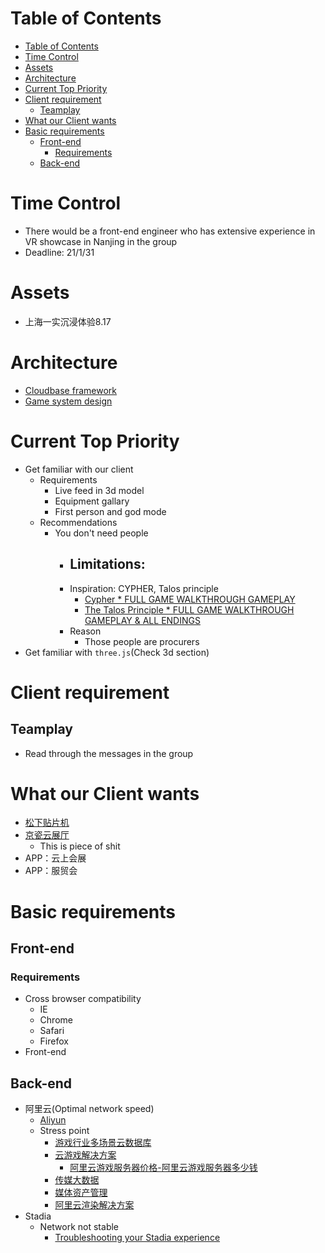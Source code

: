 # Table of Contents
- [Table of Contents](#table-of-contents)
- [Time Control](#time-control)
- [Assets](#assets)
- [Architecture](#architecture)
- [Current Top Priority](#current-top-priority)
- [Client requirement](#client-requirement)
  - [Teamplay](#teamplay)
- [What our Client wants](#what-our-client-wants)
- [Basic requirements](#basic-requirements)
  - [Front-end](#front-end)
    - [Requirements](#requirements)
  - [Back-end](#back-end)

# Time Control
- There would be a front-end engineer who has extensive experience in VR showcase in Nanjing in the group
- Deadline: 21/1/31

# Assets
- 上海一实沉浸体验8.17

# Architecture
- [Cloudbase framework](https://github.com/TencentCloudBase/cloudbase-framework)
- [Game system design](https://www.youtube.com/watch?v=EU81tjgoKoI)

# Current Top Priority
- Get familiar with our client
  - Requirements
    - Live feed in 3d model
    - Equipment gallary
    - First person and god mode
  - Recommendations
    - You don't need people
      - Limitations:
        -  
      - Inspiration: CYPHER, Talos principle
        - [Cypher * FULL GAME WALKTHROUGH GAMEPLAY](https://www.youtube.com/watch?v=AZIc0NZ3cX8)
        - [The Talos Principle * FULL GAME WALKTHROUGH GAMEPLAY & ALL ENDINGS](https://www.youtube.com/watch?v=ycwzQ-3tVPg)
      - Reason
        - Those people are procurers
- Get familiar with `three.js`(Check 3d section)
  

# Client requirement


## Teamplay
- Read through the messages in the group
# What our Client wants
- [松下贴片机](http://www.djksh.com/index.html)
- [京瓷云展厅](https://kyocera.xsy.red/)
  - This is piece of shit
- APP：云上会展
- APP：服贸会

# Basic requirements
## Front-end
### Requirements
- Cross browser compatibility
  - IE
  - Chrome
  - Safari
  - Firefox
- Front-end 

## Back-end
- 阿里云(Optimal network speed)
  - [Aliyun](https://cn.aliyun.com/?utm_content=se_1006163597&gclid=CjwKCAjwrKr8BRB_EiwA7eFappa2KiYwyzaZuOrztSBZKp6LJsrIaIMhKUTlLFlrSkkZpiwgtqLicxoCTScQAvD_BwE)
  - Stress point
    - [游戏行业多场景云数据库](https://www.aliyun.com/solution/game/database-for-game?spm=5176.13342246.h2v3icoap.598.3f1b3ccbHIVgSI)
    - [云游戏解决方案](https://www.aliyun.com/solution/game/cloudgame?spm=5176.13342246.h2v3icoap.597.3f1b3ccbHIVgSI)
      - [阿里云游戏服务器价格-阿里云游戏服务器多少钱](https://yq.aliyun.com/articles/230513)
    - [传媒大数据](https://www.aliyun.com/solution/communication/bigdata?spm=5176.13342246.h2v3icoap.629.3f1b3ccbHIVgSI)
    - [媒体资产管理](https://www.aliyun.com/solution/communication/mam?spm=5176.13342246.h2v3icoap.628.3f1b3ccbHIVgSI)
    - [阿里云渲染解决方案](https://rendering.aliyun.com/)
- Stadia
  - Network not stable
    - [Troubleshooting your Stadia experience](https://support.google.com/stadia/answer/9595943#network)